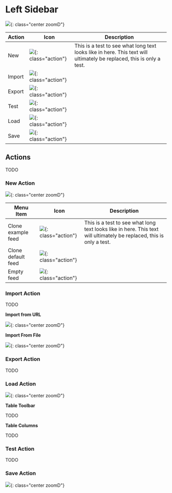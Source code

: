 # Left Sidebar

![](../assets/images/editor/sidebar/sidebar-annotated.png){: class="center zoomD"}

| __Action__ | __Icon__ | __Description__ |
| --- | --- | --- |
| New | ![](../assets/images/editor/icons/round_note_add_white_24dp.png){: class="action"} | This is a test to see what long text looks like in here. This text will ultimately be replaced, this is only a test. |
| Import | ![](../assets/images/editor/icons/round_publish_white_24dp.png){: class="action"} |  |
| Export | ![](../assets/images/editor/icons/round_file_download_white_24dp.png){: class="action"} |  |
| Test | ![](../assets/images/editor/icons/round_check_circle_white_24dp.png){: class="action"} |  |
| Load | ![](../assets/images/editor/icons/round_file_open_white_24dp.png){: class="action"} |  |
| Save | ![](../assets/images/editor/icons/round_save_white_24dp.png){: class="action"} |  |


## Actions

TODO

### New Action

![](../assets/images/editor/sidebar/newmenu.png){: class="center zoomD"}

| __Menu Item__ | __Icon__ | __Description__ |
| --- | --- | --- |
| Clone example feed | ![](../assets/images/editor/icons/round_file_copy_white_24dp.png){: class="action"} | This is a test to see what long text looks like in here. This text will ultimately be replaced, this is only a test. |
| Clone default feed | ![](../assets/images/editor/icons/round_file_copy_white_24dp.png){: class="action"} |  |
| Empty feed | ![](../assets/images/editor/icons/round_file_copy_white_24dp.png){: class="action"} |  |

### Import Action

TODO

**Import from URL**

![](../assets/images/editor/sidebar/importurl.png){: class="center zoomD"}

**Import From File**

![](../assets/images/editor/sidebar/importfile.png){: class="center zoomD"}

### Export Action

TODO

### Load Action

![](../assets/images/editor/sidebar/loadfeed.png){: class="center zoomD"}

**Table Toolbar**

TODO

**Table Columns**

TODO

### Test Action

TODO

### Save Action

![](../assets/images/editor/sidebar/overwritefeed.png){: class="center zoomD"}